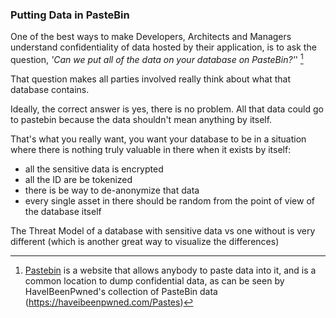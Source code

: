 ### Putting Data in PasteBin

One of the best ways to make Developers, Architects and Managers understand confidentiality of data hosted by their application, is to ask the question, _'Can we put all of the data on your database on PasteBin?'_' [^PasteBin]

That question makes all parties involved really think about what that database contains.

Ideally, the correct answer is yes, there is no problem. All that data could go to pastebin because the data shouldn't mean anything by itself.

That's what you really want, you want your database to be in a situation where there is nothing truly valuable in there when it exists by itself:
  - all the sensitive data is encrypted
  - all the ID are be tokenized
  - there is be way to de-anonymize that data
  - every single asset in there should be random from the point of view of the database itself

The Threat Model of a database with sensitive data vs one without is very different (which is another great way to visualize the differences)


[^PasteBin]: [Pastebin](http://pastebin.com/) is a website that allows anybody to paste data into it, and is a common location to dump confidential data, as can be seen by HaveIBeenPwned's collection of PasteBin data (https://haveibeenpwned.com/Pastes)
